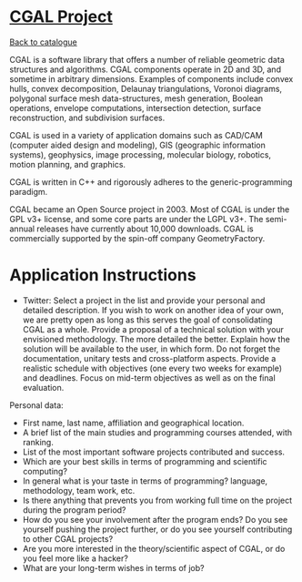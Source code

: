 
# [CGAL Project](https://www.cgal.org)

[Back to catalogue](../README.md#cgal-project)

CGAL is a software library that offers a number of reliable geometric data structures and algorithms. CGAL components operate in 2D and 3D, and sometime in arbitrary dimensions. Examples of components include convex hulls, convex decomposition, Delaunay triangulations, Voronoi diagrams, polygonal surface mesh data-structures, mesh generation, Boolean operations, envelope computations, intersection detection, surface reconstruction, and subdivision surfaces.

CGAL is used in a variety of application domains such as CAD/CAM (computer aided design and modeling), GIS (geographic information systems), geophysics, image processing, molecular biology, robotics, motion planning, and graphics.

CGAL is written in C++ and rigorously adheres to the generic-programming paradigm.

CGAL became an Open Source project in 2003. Most of CGAL is under the GPL v3+ license, and some core parts are under the LGPL v3+. The semi-annual releases have currently about 10,000 downloads. CGAL is commercially supported by the spin-off company GeometryFactory.

# Application Instructions

* Twitter: Select a project in the list and provide your personal and detailed description. If you wish to work on another idea of your own, we are pretty open as long as this serves the goal of consolidating CGAL as a whole. Provide a proposal of a technical solution with your envisioned methodology. The more detailed the better. Explain how the solution will be available to the user, in which form. Do not forget the documentation, unitary tests and cross-platform aspects. Provide a realistic schedule with objectives (one every two weeks for example) and deadlines. Focus on mid-term objectives as well as on the final evaluation.


Personal data:
 - First name, last name, affiliation and geographical location.
 - A brief list of the main studies and programming courses attended, with ranking. 
 - List of the most important software projects contributed and success.
 - Which are your best skills in terms of programming and scientific computing?
 - In general what is your taste in terms of programming? language, methodology, team work, etc.
 - Is there anything that prevents you from working full time on the project during the program period?
 - How do you see your involvement after the program ends? Do you see yourself pushing the project further, or do you see yourself contributing to other CGAL projects?
 - Are you more interested in the theory/scientific aspect of CGAL, or do you feel more like a hacker?
 - What are your long-term wishes in terms of job?